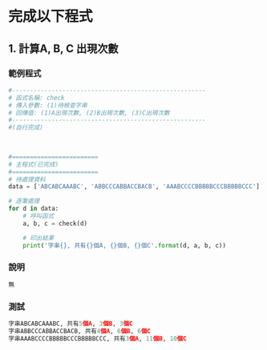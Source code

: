 # 完成以下程式

## 1. 計算A, B, C 出現次數

### 範例程式
``` python
#------------------------------------------------------
# 函式名稱: check
# 傳入參數: (1)待檢查字串
# 回傳值: (1)A出現次數, (2)B出現次數, (3)C出現次數
#------------------------------------------------------
#(自行完成)
    
        

#========================
# 主程式(已完成)
#========================
# 待處理資料
data = ['ABCABCAAABC', 'ABBCCCABBACCBACB', 'AAABCCCCBBBBBCCCBBBBBCCC']

# 逐筆處理
for d in data:
    # 呼叫函式
    a, b, c = check(d)

    # 印出結果
    print('字串{}, 共有{}個A, {}個B, {}個C'.format(d, a, b, c)) 
```

### 說明
``` python
無
```

### 測試
``` python
字串ABCABCAAABC, 共有5個A, 3個B, 3個C
字串ABBCCCABBACCBACB, 共有4個A, 6個B, 6個C
字串AAABCCCCBBBBBCCCBBBBBCCC, 共有3個A, 11個B, 10個C
```


